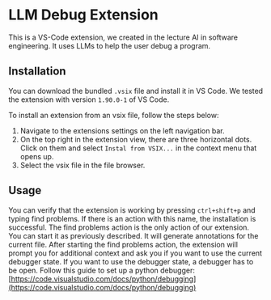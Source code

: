 # LLM Debug Extension

This is a VS-Code extension, we created in the lecture AI in software engineering. It uses LLMs to help the user debug a program.

## Installation

You can download the bundled `.vsix` file and install it in VS Code. We tested the extension with version `1.90.0-1` of VS Code.

To install an extension from an vsix file, follow the steps below:

1. Navigate to the extensions settings on the left navigation bar.
2. On the top right in the extension view, there are three horizontal dots. Click on them and select `Instal from VSIX...` in the context menu that opens up.
3. Select the vsix file in the file browser.

## Usage

You can verify that the extension is working by pressing `ctrl+shift+p` and typing find problems. If there is an action with this name, the installation is successful. The find problems action is the only action of our extension. You can start it as previously described. It will generate annotations for the current file. After starting the find problems action, the extension will prompt you for additional context and ask you if you want to use the current debugger state. If you want to use the debugger state, a debugger has to be open. Follow this guide to set up a python debugger: [https://code.visualstudio.com/docs/python/debugging](https://code.visualstudio.com/docs/python/debugging)
